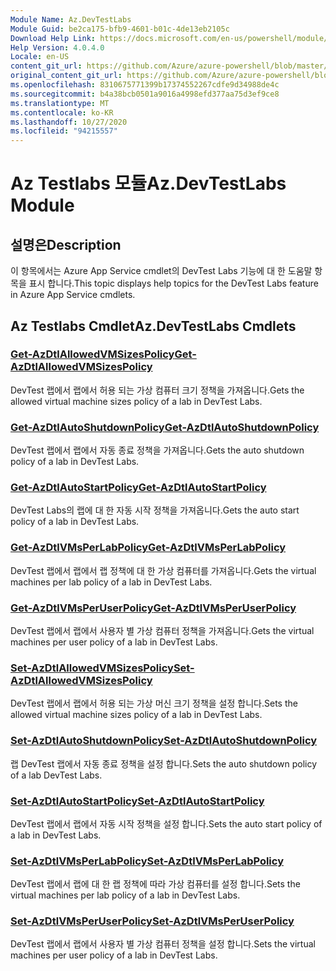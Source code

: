 ```yaml
---
Module Name: Az.DevTestLabs
Module Guid: be2ca175-bfb9-4601-b01c-4de13eb2105c
Download Help Link: https://docs.microsoft.com/en-us/powershell/module/az.devtestlabs
Help Version: 4.0.4.0
Locale: en-US
content_git_url: https://github.com/Azure/azure-powershell/blob/master/src/DevTestLabs/DevTestLabs/help/Az.DevTestLabs.md
original_content_git_url: https://github.com/Azure/azure-powershell/blob/master/src/DevTestLabs/DevTestLabs/help/Az.DevTestLabs.md
ms.openlocfilehash: 8310675771399b17374552267cdfe9d34988de4c
ms.sourcegitcommit: b4a38bcb0501a9016a4998efd377aa75d3ef9ce8
ms.translationtype: MT
ms.contentlocale: ko-KR
ms.lasthandoff: 10/27/2020
ms.locfileid: "94215557"
---
```

# <span data-ttu-id="cc2b9-101">Az Testlabs 모듈</span><span class="sxs-lookup"><span data-stu-id="cc2b9-101">Az.DevTestLabs Module</span></span>
## <span data-ttu-id="cc2b9-102">설명은</span><span class="sxs-lookup"><span data-stu-id="cc2b9-102">Description</span></span>
<span data-ttu-id="cc2b9-103">이 항목에서는 Azure App Service cmdlet의 DevTest Labs 기능에 대 한 도움말 항목을 표시 합니다.</span><span class="sxs-lookup"><span data-stu-id="cc2b9-103">This topic displays help topics for the DevTest Labs feature in Azure App Service cmdlets.</span></span>

## <span data-ttu-id="cc2b9-104">Az Testlabs Cmdlet</span><span class="sxs-lookup"><span data-stu-id="cc2b9-104">Az.DevTestLabs Cmdlets</span></span>
### [<span data-ttu-id="cc2b9-105">Get-AzDtlAllowedVMSizesPolicy</span><span class="sxs-lookup"><span data-stu-id="cc2b9-105">Get-AzDtlAllowedVMSizesPolicy</span></span>](Get-AzDtlAllowedVMSizesPolicy.md)
<span data-ttu-id="cc2b9-106">DevTest 랩에서 랩에서 허용 되는 가상 컴퓨터 크기 정책을 가져옵니다.</span><span class="sxs-lookup"><span data-stu-id="cc2b9-106">Gets the allowed virtual machine sizes policy of a lab in DevTest Labs.</span></span>

### [<span data-ttu-id="cc2b9-107">Get-AzDtlAutoShutdownPolicy</span><span class="sxs-lookup"><span data-stu-id="cc2b9-107">Get-AzDtlAutoShutdownPolicy</span></span>](Get-AzDtlAutoShutdownPolicy.md)
<span data-ttu-id="cc2b9-108">DevTest 랩에서 랩에서 자동 종료 정책을 가져옵니다.</span><span class="sxs-lookup"><span data-stu-id="cc2b9-108">Gets the auto shutdown policy of a lab in DevTest Labs.</span></span>

### [<span data-ttu-id="cc2b9-109">Get-AzDtlAutoStartPolicy</span><span class="sxs-lookup"><span data-stu-id="cc2b9-109">Get-AzDtlAutoStartPolicy</span></span>](Get-AzDtlAutoStartPolicy.md)
<span data-ttu-id="cc2b9-110">DevTest Labs의 랩에 대 한 자동 시작 정책을 가져옵니다.</span><span class="sxs-lookup"><span data-stu-id="cc2b9-110">Gets the auto start policy of a lab in DevTest Labs.</span></span>

### [<span data-ttu-id="cc2b9-111">Get-AzDtlVMsPerLabPolicy</span><span class="sxs-lookup"><span data-stu-id="cc2b9-111">Get-AzDtlVMsPerLabPolicy</span></span>](Get-AzDtlVMsPerLabPolicy.md)
<span data-ttu-id="cc2b9-112">DevTest 랩에서 랩에서 랩 정책에 대 한 가상 컴퓨터를 가져옵니다.</span><span class="sxs-lookup"><span data-stu-id="cc2b9-112">Gets the virtual machines per lab policy of a lab in DevTest Labs.</span></span>

### [<span data-ttu-id="cc2b9-113">Get-AzDtlVMsPerUserPolicy</span><span class="sxs-lookup"><span data-stu-id="cc2b9-113">Get-AzDtlVMsPerUserPolicy</span></span>](Get-AzDtlVMsPerUserPolicy.md)
<span data-ttu-id="cc2b9-114">DevTest 랩에서 랩에서 사용자 별 가상 컴퓨터 정책을 가져옵니다.</span><span class="sxs-lookup"><span data-stu-id="cc2b9-114">Gets the virtual machines per user policy of a lab in DevTest Labs.</span></span>

### [<span data-ttu-id="cc2b9-115">Set-AzDtlAllowedVMSizesPolicy</span><span class="sxs-lookup"><span data-stu-id="cc2b9-115">Set-AzDtlAllowedVMSizesPolicy</span></span>](Set-AzDtlAllowedVMSizesPolicy.md)
<span data-ttu-id="cc2b9-116">DevTest 랩에서 랩에서 허용 되는 가상 머신 크기 정책을 설정 합니다.</span><span class="sxs-lookup"><span data-stu-id="cc2b9-116">Sets the allowed virtual machine sizes policy of a lab in DevTest Labs.</span></span>

### [<span data-ttu-id="cc2b9-117">Set-AzDtlAutoShutdownPolicy</span><span class="sxs-lookup"><span data-stu-id="cc2b9-117">Set-AzDtlAutoShutdownPolicy</span></span>](Set-AzDtlAutoShutdownPolicy.md)
<span data-ttu-id="cc2b9-118">랩 DevTest 랩에서 자동 종료 정책을 설정 합니다.</span><span class="sxs-lookup"><span data-stu-id="cc2b9-118">Sets the auto shutdown policy of a lab DevTest Labs.</span></span>

### [<span data-ttu-id="cc2b9-119">Set-AzDtlAutoStartPolicy</span><span class="sxs-lookup"><span data-stu-id="cc2b9-119">Set-AzDtlAutoStartPolicy</span></span>](Set-AzDtlAutoStartPolicy.md)
<span data-ttu-id="cc2b9-120">DevTest 랩에서 랩에서 자동 시작 정책을 설정 합니다.</span><span class="sxs-lookup"><span data-stu-id="cc2b9-120">Sets the auto start policy of a lab in DevTest Labs.</span></span>

### [<span data-ttu-id="cc2b9-121">Set-AzDtlVMsPerLabPolicy</span><span class="sxs-lookup"><span data-stu-id="cc2b9-121">Set-AzDtlVMsPerLabPolicy</span></span>](Set-AzDtlVMsPerLabPolicy.md)
<span data-ttu-id="cc2b9-122">DevTest 랩에서 랩에 대 한 랩 정책에 따라 가상 컴퓨터를 설정 합니다.</span><span class="sxs-lookup"><span data-stu-id="cc2b9-122">Sets the virtual machines per lab policy of a lab in DevTest Labs.</span></span>

### [<span data-ttu-id="cc2b9-123">Set-AzDtlVMsPerUserPolicy</span><span class="sxs-lookup"><span data-stu-id="cc2b9-123">Set-AzDtlVMsPerUserPolicy</span></span>](Set-AzDtlVMsPerUserPolicy.md)
<span data-ttu-id="cc2b9-124">DevTest 랩에서 랩에서 사용자 별 가상 컴퓨터 정책을 설정 합니다.</span><span class="sxs-lookup"><span data-stu-id="cc2b9-124">Sets the virtual machines per user policy of a lab in DevTest Labs.</span></span>

